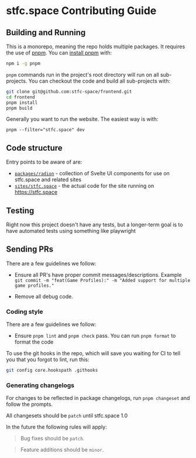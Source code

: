 # stfc.space Contributing Guide

## Building and Running

This is a monorepo, meaning the repo holds multiple packages. It requires the use of [pnpm](https://pnpm.js.org/en/). You can [install pnpm](https://pnpm.io/installation) with:

```bash
npm i -g pnpm
```

`pnpm` commands run in the project's root directory will run on all sub-projects. You can checkout the code and build all sub-projects with:

```bash
git clone git@github.com:stfc-space/frontend.git
cd frontend
pnpm install
pnpm build
```

Generally you want to run the website. The easiest way is with:

```
pnpm --filter="stfc.space" dev
```

## Code structure

Entry points to be aware of are:

- [`packages/radion`](./packages/radion/) - collection of Svelte UI components for use on stfc.space and related sites
- [`sites/stfc.space`](./sites/stfc.space/) - the actual code for the site running on https://stfc.space

## Testing

Right now this project doesn't have any tests, but a longer-term goal is to have automated tests using something like playwright

## Sending PRs

There are a few guidelines we follow: 

- Ensure all PR's have proper commit messages/descriptions. Example `git commit -m "feat(Game Profiles):" -m "Added support for multiple game profiles."`

- Remove all debug code. 

### Coding style

There are a few guidelines we follow:

- Ensure `pnpm lint` and `pnpm check` pass. You can run `pnpm format` to format the code

To use the git hooks in the repo, which will save you waiting for CI to tell you that you forgot to lint, run this:

```bash
git config core.hookspath .githooks
```

### Generating changelogs

For changes to be reflected in package changelogs, run `pnpm changeset` and follow the prompts.

All changesets should be `patch` until stfc.space 1.0

In the future the following rules will apply:

> Bug fixes should be `patch`.

> Feature additions should be `minor`.
